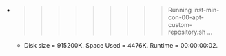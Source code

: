 * >>>>>>>>> Running inst-min-con-00-apt-custom-repository.sh ...
  * Disk size = 915200K. Space Used = 4476K. Runtime = 00:00:00:02.

